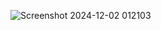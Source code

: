 ![Screenshot 2024-12-02 012103](https://github.com/user-attachments/assets/b848f773-b761-442d-a4ea-8e7d72c3a572)
